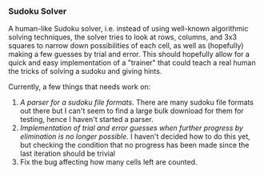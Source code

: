 ### Sudoku Solver

A human-like Sudoku solver, i.e. instead of using well-known algorithmic solving techniques, the solver tries to look at rows, columns, and 3x3 squares to narrow down possibilities of each cell, as well as (hopefully) making a few guesses by trial and error. This should hopefully allow for a quick and easy implementation of a "trainer" that could teach a real human the tricks of solving a sudoku and giving hints.

Currently, a few things that needs work on:

1. *A parser for a sudoku file formats.* There are many sudoku file formats out there but I can't seem to find a large bulk download for them for testing, hence I haven't started a parser.
2. *Implementation of trial and error guesses when further progress by elimination is no longer possible*. I haven't decided how to do this yet, but checking the condition that no progress has been made since the last iteration should be trivial
3. Fix the bug affecting how many cells left are counted.
